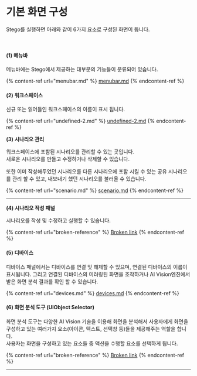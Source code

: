 # 기본 화면 구성

Stego를 실행하면 아래와 같이 6가지 요소로 구성된 화면이 뜹니다.

<figure><img src="../.gitbook/assets/캡처 (1).PNG" alt=""><figcaption></figcaption></figure>

#### (1) 메뉴바

메뉴바에는 Stego에서 제공하는 대부분의 기능들이 분류되어 있습니다.

{% content-ref url="menubar.md" %}
[menubar.md](menubar.md)
{% endcontent-ref %}

#### (2) 워크스페이스&#x20;

신규 또는 읽어들인  워크스페이스의 이름이 표시 됩니다.

{% content-ref url="undefined-2.md" %}
[undefined-2.md](undefined-2.md)
{% endcontent-ref %}

**(3) 시나리오 관리**

워크스페이스에 포함된 시나리오를 관리할 수 있는 곳입니다. \
새로운 시나리오를 만들고 수정하거나 삭제할 수 있습니다.

또한 이미 작성해두었던 시나리오를 다른 시나리오에 포함 시킬 수 있는 공유 시나리오를 관리 할 수 있고, 내보내기 했던 시나리오를 불러올 수 있습니다.

{% content-ref url="scenario.md" %}
[scenario.md](scenario.md)
{% endcontent-ref %}

****

**(4) 시나리오 작성 패널**

시나리오를 작성 및 수정하고 실행할 수 있습니다.

{% content-ref url="broken-reference" %}
[Broken link](broken-reference)
{% endcontent-ref %}

#### (5) 디바이스

디바이스 패널에서는 디바이스를 연결 및 해제할 수 있으며, 연결된 디바이스의 이름이 표시됩니다. 그리고 연결된 디바이스의 미러링된 화면을 조작하거나 AI Vision엔진에서 받은 화면 분석 결과를 확인 할 수 있습니다.

{% content-ref url="devices.md" %}
[devices.md](devices.md)
{% endcontent-ref %}

#### (6) 화면 분석 도구 (UIObject Selector)

화면 분석 도구는 다양한 AI Vision 기술을 이용해 화면을 분석해서 사용자에게 화면을 구성하고 있는 여러가지 요소(아이콘, 텍스트, 선택창 등)들을 제공해주는 역할을 합니다.\
사용자는 화면을 구성하고 있는 요소들 중 액션을 수행할 요소를 선택하게 됩니다.

{% content-ref url="broken-reference" %}
[Broken link](broken-reference)
{% endcontent-ref %}

****

